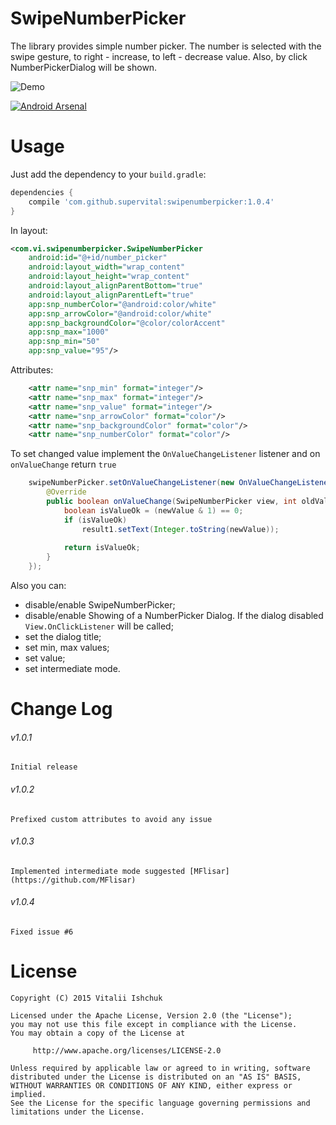 # SwipeNumberPicker

The library provides simple number picker. The number is selected with the swipe gesture, to right - increase, to left - decrease value. Also, by click NumberPickerDialog will be shown.

  ![Demo](snp.gif)


[![Android Arsenal](https://img.shields.io/badge/Android%20Arsenal-SwipeNumberPicker-green.svg?style=true)](https://android-arsenal.com/details/1/3025)

# Usage

Just add the dependency to your `build.gradle`:

```groovy
dependencies {
    compile 'com.github.supervital:swipenumberpicker:1.0.4'
}
```

In layout:

```xml
<com.vi.swipenumberpicker.SwipeNumberPicker
	android:id="@+id/number_picker"
	android:layout_width="wrap_content"
	android:layout_height="wrap_content"
	android:layout_alignParentBottom="true"
	android:layout_alignParentLeft="true"
	app:snp_numberColor="@android:color/white"
	app:snp_arrowColor="@android:color/white"
	app:snp_backgroundColor="@color/colorAccent"
	app:snp_max="1000"
	app:snp_min="50"
	app:snp_value="95"/>
```

Attributes:

``` xml
	<attr name="snp_min" format="integer"/>
	<attr name="snp_max" format="integer"/>
	<attr name="snp_value" format="integer"/>
	<attr name="snp_arrowColor" format="color"/>
	<attr name="snp_backgroundColor" format="color"/>
	<attr name="snp_numberColor" format="color"/>
```

To set changed value implement the `OnValueChangeListener` listener and on `onValueChange` return `true`

```Java
	swipeNumberPicker.setOnValueChangeListener(new OnValueChangeListener() {
		@Override
		public boolean onValueChange(SwipeNumberPicker view, int oldValue, int newValue) {
			boolean isValueOk = (newValue & 1) == 0;
			if (isValueOk)
				result1.setText(Integer.toString(newValue));
	
			return isValueOk;
		}
	});
```

Also you can:
* disable/enable SwipeNumberPicker;
* disable/enable Showing of a NumberPicker Dialog. If the dialog disabled `View.OnClickListener` will be called;
* set the dialog title;
* set min, max values;
* set value;
* set intermediate mode.


# Change Log

###### v1.0.1
	Initial release
###### v1.0.2
	Prefixed custom attributes to avoid any issue
###### v1.0.3
	Implemented intermediate mode suggested [MFlisar](https://github.com/MFlisar)
###### v1.0.4
	Fixed issue #6
	
# License

    Copyright (C) 2015 Vitalii Ishchuk

    Licensed under the Apache License, Version 2.0 (the "License");
    you may not use this file except in compliance with the License.
    You may obtain a copy of the License at

         http://www.apache.org/licenses/LICENSE-2.0

    Unless required by applicable law or agreed to in writing, software
    distributed under the License is distributed on an "AS IS" BASIS,
    WITHOUT WARRANTIES OR CONDITIONS OF ANY KIND, either express or implied.
    See the License for the specific language governing permissions and
    limitations under the License.
